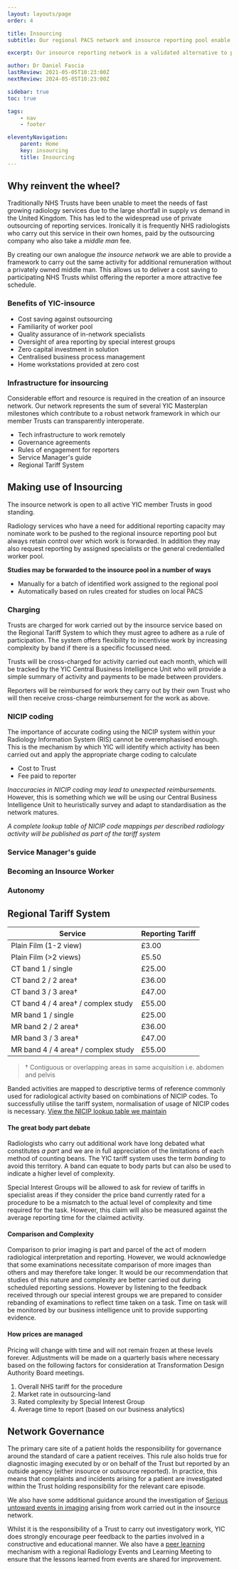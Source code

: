 ```yaml
---
layout: layouts/page
order: 4 

title: Insourcing
subtitle: Our regional PACS network and insource reporting pool enable member Trusts to access a wide area network of specialists willing to carry out additional paid work. Clearer backlogs and enhanced access to expertise within the NHS reduces the need for more expensive private outsourcing.

excerpt: Our insource reporting network is a validated alternative to private outsourcing.

author: Dr Daniel Fascia
lastReview: 2021-05-05T10:23:00Z
nextReview: 2024-05-05T10:23:00Z

sidebar: true
toc: true

tags:
    - nav
    - footer

eleventyNavigation:
    parent: Home
    key: insourcing
    title: Insourcing
---
```


## Why reinvent the wheel?

Traditionally NHS Trusts have been unable to meet the needs of fast growing radiology services due to the large shortfall in supply _vs_ demand in the United Kingdom. This has led to the widespread use of private outsourcing of reporting services. Ironically it is frequently NHS radiologists who carry out this service in their own homes, paid by the outsourcing company who also take a _middle man_ fee.

By creating our own analogue _the insource network_ we are able to provide a framework to carry out the same activity for additional remuneration without a privately owned middle man. This allows us to deliver a cost saving to participating NHS Trusts whilst offering the reporter a more attractive fee schedule.

### Benefits of YIC-insource

* Cost saving against outsourcing
* Familiarity of worker pool
* Quality assurance of in-network specialists
* Oversight of area reporting by special interest groups
* Zero capital investment in solution
* Centralised business process management
* Home workstations provided at zero cost

### Infrastructure for insourcing

Considerable effort and resource is required in the creation of an insource network. Our network represents the sum of several YIC Masterplan milestones which contribute to a robust network framework in which our member Trusts can transparently interoperate.

* Tech infrastructure to work remotely
* Governance agreements
* Rules of engagement for reporters
* Service Manager's guide
* Regional Tariff System

## Making use of Insourcing

The insource network is open to all active YIC member Trusts in good standing.

Radiology services who have a need for additional reporting capacity may nominate work to be pushed to the regional insource reporting pool but always retain control over which work is forwarded. In addition they may also request reporting by assigned specialists or the general credentialled worker pool.

**Studies may be forwarded to the insource pool in a number of ways**
* Manually for a batch of identified work assigned to the regional pool
* Automatically based on rules created for studies on local PACS

### Charging
Trusts are charged for work carried out by the insource service based on the Regional Tariff System to which they must agree to adhere as a rule of participation. The system offers flexibility to incentivise work by increasing complexity by band if there is a specific focussed need.

Trusts will be cross-charged for activity carried out each month, which will be tracked by the YIC Central Business Intelligence Unit who will provide a simple summary of activity and payments to be made between providers.

Reporters will be reimbursed for work they carry out by their own Trust who will then receive cross-charge reimbursement for the work as above.

### NICIP coding
The importance of accurate coding using the NICIP system within your Radiology Information System (RIS) cannot be overemphasised enough. This is the mechanism by which YIC will identify which activity has been carried out and apply the appropriate charge coding to calculate

* Cost to Trust
* Fee paid to reporter

_Inaccuracies in NICIP coding may lead to unexpected reimbursements._ However, this is something which we will be using our Central Business Intelligence Unit to heuristically survey and adapt to standardisation as the network matures.

_A complete lookup table of NICIP code mappings per described radiology activity will be published as part of the tariff system_

### Service Manager's guide
### Becoming an Insource Worker
### Autonomy

## Regional Tariff System

Service         |   Reporting Tariff
------------    |   -------------
Plain Film (1-2 view)      |   £3.00
Plain Film (>2 views)      |   £5.50
CT band 1 / single         |   £25.00
CT band 2 / 2 area†         |   £36.00
CT band 3 / 3 area†         |   £47.00
CT band 4 / 4 area† / complex study         |   £55.00
MR band 1 / single         |   £25.00
MR band 2 / 2 area†         |   £36.00
MR band 3 / 3 area†         |   £47.00
MR band 4 / 4 area† / complex study         |   £55.00

> † Contiguous or overlapping areas in same acquisition i.e. abdomen and pelvis

Banded activities are mapped to descriptive terms of reference commonly used for radiological activity based on combinations of NICIP codes. To successfully utilise the tariff system, normalisation of usage of NICIP codes is necessary. [View the NICIP lookup table we maintain](https://airtable.com/shrbvdfjlW2GOT1Dx/tblfjDTT1LWVTT4IP)

#### The great body part debate
Radiologists who carry out additional work have long debated what constitutes _a part_ and we are in full appreciation of the limitations of each method of counting beans. The YIC tariff system uses the term _banding_ to avoid this territory. A band can equate to body parts but can also be used to indicate a higher level of complexity.

Special Interest Groups will be allowed to ask for review of tariffs in specialist areas if they consider the price band currently rated for a procedure to be a mismatch to the actual level of complexity and time required for the task. However, this claim will also be measured against the average reporting time for the claimed activity.

#### Comparison and Complexity
Comparison to prior imaging is part and parcel of the act of modern radiological interpretation and reporting. However, we would acknowledge that some examinations necessitate comparison of more images than others and may therefore take longer. It would be our recommendation that studies of this nature and complexity are better carried out during scheduled reporting sessions. However by listening to the feedback received through our special interest groups we are prepared to consider rebanding of examinations to reflect time taken on a task. Time on task will be monitored by our business intelligence unit to provide supporting evidence.

#### How prices are managed
Pricing will change with time and will not remain frozen at these levels forever. Adjustments will be made on a quarterly basis where necessary based on the following factors for consideration at Transformation Design Authority Board meetings.

1. Overall NHS tariff for the procedure
2. Market rate in outsourcing-land
3. Rated complexity by Special Interest Group
4. Average time to report (based on our business analytics)

## Network Governance
The primary care site of a patient holds the responsibility for governance around the standard of care a patient receives. This rule also holds true for diagnostic imaging executed by or on behalf of the Trust but reported by an outside agency (either insource or outsource reported). In practice, this means that complaints and incidents arising for a patient are investigated within the Trust holding responsibility for the relevant care episode.

We also have some additional guidance around the investigation of [Serious untoward events in imaging](https://yorkshireimaging.nhs.uk/peer-learning/#serious-untoward-events) arising from work carried out in the insource network.

Whilst it is the responsibility of a Trust to carry out investigatory work, YIC does strongly encourage peer feedback to the parties involved in a constructive and educational manner. We also have a [peer learning](https://yorkshireimaging.nhs.uk/peer-learning/) mechanism with a regional Radiology Events and Learning Meeting to ensure that the lessons learned from events are shared for improvement.
